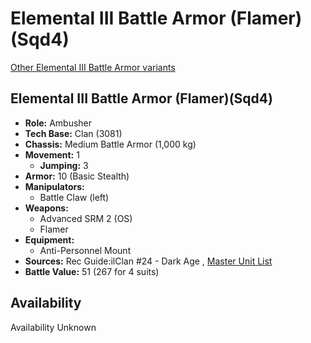 # Elemental III Battle Armor (Flamer)(Sqd4) 

[Other Elemental III Battle Armor variants](../elemental_iii_battle_armor.md) 

## Elemental III Battle Armor (Flamer)(Sqd4) 

- **Role:** Ambusher 
- **Tech Base:** Clan (3081) 
- **Chassis:** Medium Battle Armor (1,000 kg) 
- **Movement:** 1 
  - **Jumping:** 3 
- **Armor:** 10 (Basic Stealth) 
- **Manipulators:** 
  - Battle Claw (left) 
- **Weapons:** 
  - Advanced SRM 2 (OS) 
  - Flamer 
- **Equipment:** 
  - Anti-Personnel Mount 
- **Sources:** Rec Guide:ilClan #24 - Dark Age , [Master Unit List](http://masterunitlist.info/Unit/Details/8457) 
- **Battle Value:** 51 (267 for 4 suits) 

## Availability 

Availability Unknown 

